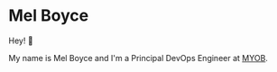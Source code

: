 # Mel Boyce

Hey! :wave:

My name is Mel Boyce and I'm a Principal DevOps Engineer at [MYOB](https://myob.com).
